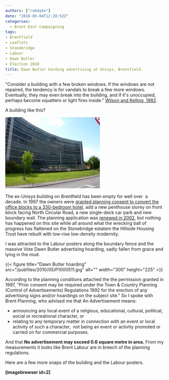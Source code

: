 ```yaml
---
authors: ["robdyke"]
date: "2010-05-04T12:20:52Z"
categories:
  - Brent East Campaigning
tags:
- Brentfield
- Leaflets
- Stonebridge
- Labour
- Dawn Butler
- Election 2010
title: Dawn Butler hording advertising at Unisys, Brentfield.
---
```

"Consider a building with a few broken windows. If the windows are not repaired, the tendency is for vandals to break a few more windows. Eventually, they may even break into the building, and if it's unoccupied, perhaps become squatters or light fires inside." [Wilson and Kelling, 1982](http://en.wikipedia.org/wiki/Fixing_Broken_Windows).

A building like this?

[<img class="aligncenter size-medium wp-image-257" title="ex-Unisys building, Brentfield" src="/pubfiles/2010/05/P1000502-300x225.jpg" alt="" width="300" height="225" />](/pubfiles/2010/05/P1000502.jpg)

The ex-Unisys building on Brentfield has been empty for well over  a decade. In 1997 the owners were [granted planning consent to convert the office blocks to a 330-bedroom hotel](http://www.brent.gov.uk/servlet/ep.ext?extId=101150&reference=1068&st=PL), add a new penthouse storey on front block facing North Circular Road, a new single-deck car park and new boundary wall. The planning application was [renewed in 2002](http://www.brent.gov.uk/servlet/ep.ext?extId=101150&reference=48122&st=PL), but nothing has happened on this site while all around what the wrecking ball of progress has flattened on the Stonebridge estatem the Hillside Housing Trust have rebuilt with low-rise low-density modernity.

I was attracted to the Labour posters along the boundary fence and the massive Vote Dawn Butler advertising hoarding, sadly fallen from grace and lying in the mud.

{{< figure title="Dawn Butler hoarding" src="/pubfiles/2010/05/P1000511.jpg" alt="" width="300" height="225" >}}

According to the planning conditions attached the the permission granted in 1997, "Prior consent may be required under the Town & Country Planning (Control of Advertisements) Regulations 1992 for the erection of any advertising signs and/or hoardings on the subject site." So I spoke with Brent Planning, who advised me that An Advertisement means:

  * announcing any local event of a religious, educational, cultural, political, social or recreational character, or
  * relating to any temporary matter in connection with an event or local activity of such a character,  not being an event or activity promoted or carried on for commercial purposes.

And that **No advertisement may exceed 0.6 square metre in area.** From my measurements it looks like Brent Labour are in breech of the planning regulations.

Here are a few more snaps of the building and the Labour posters.

**[imagebrowser id=2]**
